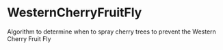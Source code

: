 # WesternCherryFruitFly
Algorithm to determine when to spray cherry trees to prevent the Western Cherry Fruit Fly
